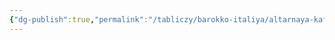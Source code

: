 ```yaml
---
{"dg-publish":true,"permalink":"/tabliczy/barokko-italiya/altarnaya-kafedra-v-sobore-sv-petra/","dgPassFrontmatter":true}
---
```



